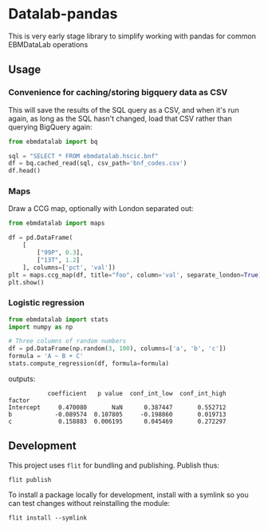 # Datalab-pandas

This is very early stage library to simplify working with pandas for
common EBMDataLab operations


## Usage

### Convenience for caching/storing bigquery data as CSV

This will save the results of the SQL query as a CSV, and when it's
run again, as long as the SQL hasn't changed, load that CSV rather
than querying BigQuery again:


```python
from ebmdatalab import bq

sql = "SELECT * FROM ebmdatalab.hscic.bnf"
df = bq.cached_read(sql, csv_path='bnf_codes.csv')
df.head()

```


### Maps

Draw a CCG map, optionally with London separated out:

```python
from ebmdatalab import maps

df = pd.DataFrame(
    [
        ["99P", 0.3],
        ["13T", 1.2]
    ], columns=['pct', 'val'])
plt = maps.ccg_map(df, title="foo", column='val', separate_london=True)
plt.show()
```

### Logistic regression

```python
from ebmdatalab import stats
import numpy as np

# Three columns of random numbers
df = pd.DataFrame(np.random(3, 100), columns=['a', 'b', 'c'])
formula = 'A ~ B + C'
stats.compute_regression(df, formula=formula)
```

outputs:

```
           coefficient   p value  conf_int_low  conf_int_high
factor
Intercept     0.470080       NaN      0.387447       0.552712
b            -0.089574  0.107805     -0.198860       0.019713
c             0.158883  0.006195      0.045469       0.272297

```


## Development

This project uses `flit` for bundling and publishing. Publish thus:

    flit publish

To install a package locally for development, install with a symlink so you can test changes without reinstalling the module:

    flit install --symlink
